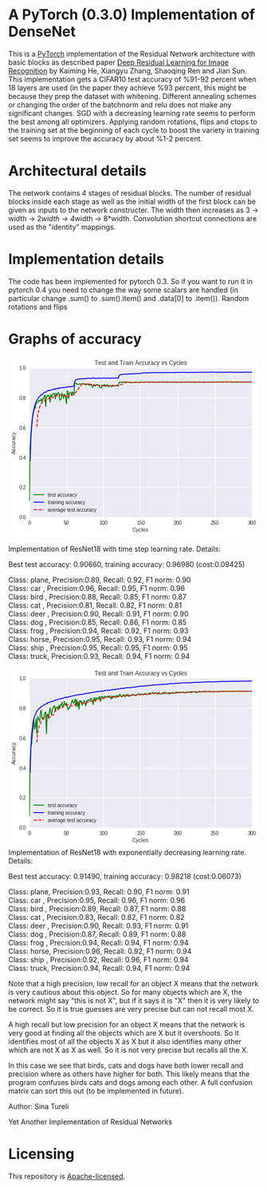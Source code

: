 # A PyTorch (0.3.0) Implementation of DenseNet

This is a [PyTorch](http://pytorch.org/) implementation of the
Residual Network architecture with basic blocks as described
paper [Deep Residual Learning for Image Recognition](https://arxiv.org/abs/1512.03385)
by Kaiming He, Xiangyu Zhang, Shaoqing Ren and Jian Sun.
This implementation gets a CIFAR10 test accuracy of %91-92 percent
when 18 layers are used (in the paper they achieve %93 percent, this might
be because they prep the dataset with whitening. Different annealing schemes or 
changing the order of the batchnorm and relu does not make any significant 
changes. SGD with a decreasing learning rate seems to perform the
best among all optimizers. Applying random rotations, flips and ctops to the training set
at the beginning of each cycle to boost the variety in training set seems to improve
the accuracy by about %1-2 percent.


# Architectural details

The network contains 4 stages of residual blocks. The number of residual 
blocks inside each stage as well as the initial width of the first block
can be given as inputs to the network constructer. The width then increases 
as 3 -> width -> 2*width -> 4*width -> 8*width. Convolution shortcut connections
are used as the "identity" mappings. 

# Implementation details

The code has been implemented for pytorch 0.3. So if you want to run it in 
pytorch 0.4 you need to change the way some scalars are handled (in particular
change .sum() to .sum().item() and .data[0] to .item()). Random rotations and flips


# Graphs of accuracy

![](images/Graph1.png)

Implementation of ResNet18 with time step learning rate. Details:

Best test accuracy: 0.90660, training accuracy: 0.96980 (cost:0.09425)

Class: plane, Precision:0.89, Recall: 0.92, F1 norm: 0.90  
Class: car  , Precision:0.96, Recall: 0.95, F1 norm: 0.96  
Class: bird , Precision:0.88, Recall: 0.85, F1 norm: 0.87  
Class: cat  , Precision:0.81, Recall: 0.82, F1 norm: 0.81  
Class: deer , Precision:0.90, Recall: 0.91, F1 norm: 0.90  
Class: dog  , Precision:0.85, Recall: 0.86, F1 norm: 0.85  
Class: frog , Precision:0.94, Recall: 0.92, F1 norm: 0.93  
Class: horse, Precision:0.95, Recall: 0.93, F1 norm: 0.94  
Class: ship , Precision:0.95, Recall: 0.95, F1 norm: 0.95  
Class: truck, Precision:0.93, Recall: 0.94, F1 norm: 0.94  

![](images/Graph2.png)
Implementation of ResNet18 with exponentially decreasing learning rate. Details:

Best test accuracy: 0.91490, training accuracy: 0.98218 (cost:0.06073)

Class: plane, Precision:0.93, Recall: 0.90, F1 norm: 0.91  
Class: car  , Precision:0.95, Recall: 0.96, F1 norm: 0.96  
Class: bird , Precision:0.89, Recall: 0.87, F1 norm: 0.88  
Class: cat  , Precision:0.83, Recall: 0.82, F1 norm: 0.82  
Class: deer , Precision:0.90, Recall: 0.93, F1 norm: 0.91  
Class: dog  , Precision:0.87, Recall: 0.89, F1 norm: 0.88  
Class: frog , Precision:0.94, Recall: 0.94, F1 norm: 0.94  
Class: horse, Precision:0.96, Recall: 0.92, F1 norm: 0.94  
Class: ship , Precision:0.92, Recall: 0.96, F1 norm: 0.94  
Class: truck, Precision:0.94, Recall: 0.94, F1 norm: 0.94  

Note that a high precision, low recall for an object X means that the network is very cautious 
about this object. So for many objects which are X, the network might say "this is not X", but if it says
it is "X" then it is very likely to be correct. So it is true guesses are very precise but can not 
recall most X.

A high recall but low precision for an object X means that the network is very good at finding all the objects
which are X but it overshoots. So it identifies most of all the objects X as X but it also identifies many other
which are not X as X as well. So it is not very precise but recalls all the X.

In this case we see that birds, cats and dogs have both lower recall and precision where as others have higher for both.
This likely means that the program confuses birds cats and dogs among each other. A full confusion matrix
can sort this out (to be implemented in future).

Author:
Sina Tureli

Yet Another Implementation of Residual Networks


# Licensing

This repository is
[Apache-licensed](https://github.com/bamos/densenet.pytorch/blob/master/LICENSE).
